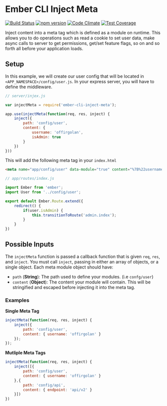 # Ember CLI Inject Meta

[![Build Status](https://travis-ci.org/offirgolan/ember-cli-inject-meta.svg?branch=master)](https://travis-ci.org/offirgolan/ember-cli-inject-meta)
[![npm version](https://badge.fury.io/js/ember-cli-inject-meta.svg)](http://badge.fury.io/js/ember-cli-inject-meta)
[![Code Climate](https://codeclimate.com/github/offirgolan/ember-cli-inject-meta/badges/gpa.svg)](https://codeclimate.com/github/offirgolan/ember-cli-inject-meta)
[![Test Coverage](https://codeclimate.com/github/offirgolan/ember-cli-inject-meta/badges/coverage.svg)](https://codeclimate.com/github/offirgolan/ember-cli-inject-meta/coverage)

Inject content into a meta tag which is defined as a module on runtime. This allows you to do operations such as read a cookie to set user data, make async calls to server to get permissions, get/set feature flags, so on and so forth all before your application loads.

## Setup

In this example, we will create our user config that will be located in `<APP_NAMESPACE>/config/user.js`. In your express server, you will have to define the middleware. 

```js
// server/injex.js

var injectMeta = require('ember-cli-inject-meta');

app.use(injectMeta(function(req, res, inject) {
    inject({
        path: 'config/user',
        content: {
            username: 'offirgolan',
            isAdmin: true
        }
    })
}))
```

This will add the following meta tag in your `index.html`

```html
<meta name="app/config/user" data-module="true" content="%7B%22username%22%3A%22offirgolan%22%2C%22isAdmin%22%3Atrue%7D">
```

```js
// app/routes/index.js

import Ember from 'ember';
import User from '../config/user';

export default Ember.Route.extend({
    redirect() {
        if(user.isAdmin) {
            this.transitionToRoute('admin.index');
        }
    }
})
```

## Possible Inputs

The `injectMeta` function is passed a callback function that is given `req`, `res`, and `inject`. You must call `inject`, passing in either an array of objects, or a single object. Each meta module object should have:

- `path` (**String**): The path used to define your modules. (i.e `confg/user`)
- `content` (**Object**): The content your module will contain. This will be stringified and escaped before injecting it into the meta tag.

### Examples

**Single Meta Tag**

```js
injectMeta(function(req, res, inject) {
    inject({
        path: 'config/user',
        content: { username: 'offirgolan' }
    });
});
```

**Mutliple Meta Tags**

```js
injectMeta(function(req, res, inject) {
    inject([{
        path: 'config/user',
        content: { username: 'offirgolan' }
    },{
        path: 'config/api',
        content: { endpoint: 'api/v2' }
    }])
})
```

